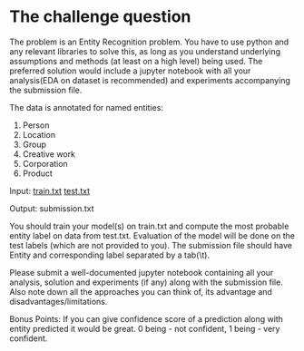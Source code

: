 # The challenge question
The problem is an Entity Recognition problem. You have to use python and any relevant libraries to solve this, as long as you understand underlying assumptions and methods (at least on a high level) being used. The preferred solution would include a jupyter notebook with all your analysis(EDA on dataset is recommended) and experiments accompanying the submission file.

The data is annotated for named entities:
1.	Person
2.	Location
3.	Group
4.	Creative work
5.	Corporation
6.	Product

Input:
[train.txt](https://github.com/sanjeev21095/NER-Challenge---Infrrd/blob/master/train.txt)
[test.txt](https://github.com/sanjeev21095/NER-Challenge---Infrrd/blob/master/test.txt)

Output:
submission.txt

You should train your model(s) on train.txt and compute the most probable entity label on data from test.txt. Evaluation of the model will be done on the test labels (which are not provided to you). The submission file should have Entity and corresponding label separated by a tab(\t).

Please submit a well-documented jupyter notebook containing all your analysis, solution and experiments (if any) along with the submission file. Also note down all the approaches you can think of, its advantage and disadvantages/limitations.  

Bonus Points: If you can give confidence score of a prediction along with entity predicted it would be great. 0 being - not confident, 1 being - very confident. 
